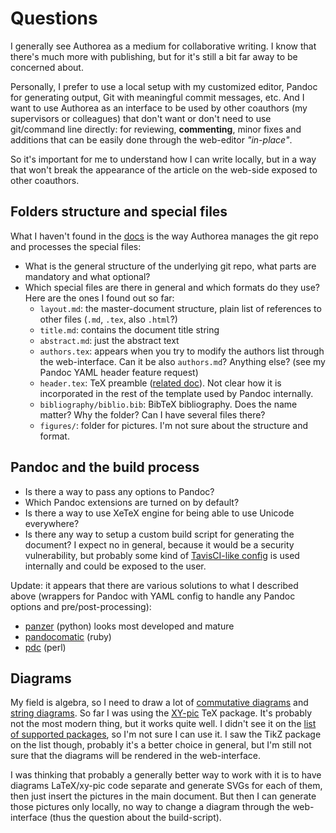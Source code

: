 # Questions

I generally see Authorea as a medium for collaborative writing. I know that there's much more with publishing, but for it's still a bit far away to be concerned about.

Personally, I prefer to use a local setup with my customized editor, Pandoc for generating output, Git with meaningful commit messages, etc. And I want to use Authorea as an interface to be used by other coauthors (my supervisors or colleagues) that don't want or don't need to use git/command line directly: for reviewing, **commenting**, minor fixes and additions that can be easily done through the web-editor _"in-place"_.

So it's important for me to understand how I can write locally, but in a way that won't break the appearance of the article on the web-side exposed to other coauthors.


## Folders structure and special files

What I haven't found in the [docs](https://www.authorea.com/users/77723) is the way Authorea manages the git repo and processes the special files:

- What is the general structure of the underlying git repo, what parts are mandatory and what optional?
- Which special files are there in general and which formats do they use? Here are the ones I found out so far:
  + `layout.md`: the master-document structure, plain list of references to other files (`.md`, `.tex`, also `.html`?)
  + `title.md`: contains the document title string
  + `abstract.md`: just the abstract text
  + `authors.tex`: appears when you try to modify the authors list through the web-interface. Can it be also `authors.md`? Anything else? (see my Pandoc YAML header feature request)
  + `header.tex`: TeX preamble ([related doc](https://www.authorea.com/users/5713/articles/28015)). Not clear how it is incorporated in the rest of the template used by Pandoc internally.
  + `bibliography/biblio.bib`: BibTeX bibliography. Does the name matter? Why the folder? Can I have several files there?
  + `figures/`: folder for pictures. I'm not sure about the structure and format.


## Pandoc and the build process

- Is there a way to pass any options to Pandoc?
- Which Pandoc extensions are turned on by default?
- Is there a way to use XeTeX engine for being able to use Unicode everywhere?
- Is there any way to setup a custom build script for generating the document? I expect no in general, because it would be a security vulnerability, but probably some kind of [TavisCI-like config](https://docs.travis-ci.com/user/customizing-the-build) is used internally and could be exposed to the user.

Update: it appears that there are various solutions to what I described above (wrappers for Pandoc with YAML config to handle any Pandoc options and pre/post-processing):
- [panzer](https://github.com/msprev/panzer#panzer) (python) looks most developed and mature
- [pandocomatic](https://github.com/htdebeer/pandocomatic) (ruby)
- [pdc](https://github.com/bk/pdc) (perl)


## Diagrams

My field is algebra, so I need to draw a lot of [commutative diagrams](https://en.wikipedia.org/wiki/Commutative_diagram) and [string diagrams](https://en.wikipedia.org/wiki/String_diagram). So far I was using the [XY-pic](http://xy-pic.sourceforge.net) TeX package. It's probably not the most modern thing, but it works quite well. I didn't see it on the [list of supported packages](https://www.authorea.com/users/77723/articles/111127/_show_article), so I'm not sure I can use it. I saw the TikZ package on the list though, probably it's a better choice in general, but I'm still not sure that the diagrams will be rendered in the web-interface.

I was thinking that probably a generally better way to work with it is to have diagrams LaTeX/xy-pic code separate and generate SVGs for each of them, then just insert the pictures in the main document. But then I can generate those pictures only locally, no way to change a diagram through the web-interface (thus the question about the build-script).
